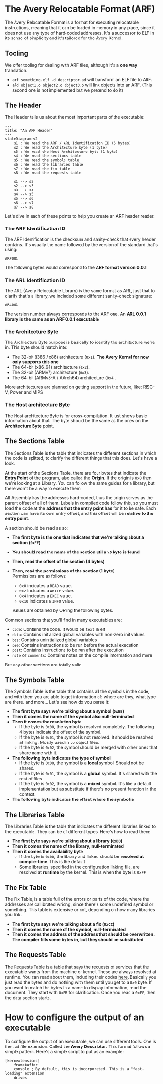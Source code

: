 # The Avery Relocatable Format (ARF) 
The Avery Relocatable Format is a format for executing relocatable instructions, meaning that it can be loaded in memory in any place, since it does not use any type of hard-coded addresses. It's a successor to ELF in its sense of simplicity and it's tailored for the Avery Kernel.

## Tooling
We offer tooling for dealing with ARF files, although it's a **one way** translation.<br>
* `arf something.elf -d descriptor.ad` will transform an ELF file to ARF.
* `ald object1.o object2.o object3.o` will link objects into an ARF. (This second one is not implemented but we pretend to do it)

## The Header
The Header tells us about the most important parts of the executable:
```mermaid
---
title: "An ARF Header"
---
stateDiagram-v2
    s1 : We read the ARF / ARL Identification ID (6 bytes)
    s2 : We read the Architecture byte (1 byte)
    s3 : We read the Host Architecture byte (1 byte)
    s4 : We read the sections table
    s5 : We read the symbols table
    s6 : We read the libraries table
    s7 : We read the fix table
    s8 : We read the requests table

    s1 --> s2
    s2 --> s3
    s3 --> s4
    s4 --> s5
    s5 --> s6
    s6 --> s7
    s7 --> s8
```

Let's dive in each of these points to help you create an ARF header reader.

### The ARF Identification ID
The ARF Identification is the checksum and sanity-check that every header contains. It's usually the name followed by the version of the standard that's using:
```
ARF001
```
The following bytes would correspond to the **ARF format version 0.0.1**

### The ARL Identification ID
The ARL (Avery Relocatable Library) is the same format as ARL, just that to clarify that's a library, we included some different sanity-check signature:
```
ARL001
```
The version number always corresponds to the ARF one. An **ARL 0.0.1 library is the same as an ARF 0.0.1 executable**

### The Architecture Byte
The Archiecture Byte purpose is basically to identify the architecture we're in. This byte should match into:
* The 32-bit (i386 / x86) architecture (`0x1`). **The Avery Kernel for now only supports this one**
* The 64-bit (x86_64) architecture (`0x2`).
* The 32-bit (ARMv7) architecture (`0x3`).
* The 64-bit (ARMv8-A / AArch64) architecture (`0x4`).

More architectures are planned on getting support in the future, like: RISC-V, Power and MIPS

### The Host architecture Byte
The Host architecture Byte is for cross-compilation. It just shows basic information about that. The byte should be the same as the ones on the **Architecture Byte** point. 

## The Sections Table
The Sections Table is the table that indicates the different sections in which the code is splitted, to clarify the different things that this does. Let's have a look.

At the start of the Sections Table, there are four bytes that indicate the **Entry Point** of the program, also called the **Origin**. If the origin is `0x0` then we're looking at a Library. You can follow the same guides for a library, but there won't be a way to execute them.

All Assembly has the addresses hard-coded, thus the origin serves as the parent offset of all of them. Labels in compiled code follow this, so you must load the code at the **address that the entry point has** for it to be safe. Each section can have its own entry offset, and this offset will be **relative to the entry point**.

A section should be read as so:
* **The first byte is the one that indicates that we're talking about a section (`0xFF`)**
* **You should read the name of the section util a `\0` byte is found**
* **Then, read the offset of the section (4 bytes)**
* **Then, read the permissions of the section (1 byte)**<br>
    Permissions are as follows:
    * `0x0` indicates a `READ` value.
    * `0x2` indicates a `WRITE` value.
    * `0x4` indicates a `EXEC` value.
    * `0x10` indicates a `INFO` value.
   
   Values are obtained by OR'ing the following bytes.

Common sections that you'll find in many executables are:
* `code`: Contains the code. It would be `text` in elf
* `data`: Contains initialized global variables with non-zero init values
* `bss`: Contains uninitialized global variables
* `pre`: Contains instructions to be run before the actual execution
* `post`: Contains instructions to be run after the execution
* `note` or `comments`: Contains notes on the compile information and more

But any other sections are totally valid.

## The Symbols Table
The Symbols Table is the table that contains all the symbols in the code, and with them you are able to get information of: where are they, what type are there, and more... Let's see how do you parse it:
* **The first byte says we're talking about a symbol (`0xEE`)**
* **Then it comes the name of the symbol also null-terminated**
* **Then it comes the resolution byte**
  * If the byte is `0x00`, the symbol is resolved completely. The following 4 bytes indicate the offset of the symbol.
  * If the byte is `0x01`, the symbol is not resolved. It should be resolved at linking. Mostly used in `.o` object files.
  * If the byte is `0x02`, the symbol should be merged with other ones that share name with it.
* **The following byte indicates the type of symbol**
  * If the byte is `0x00`, the symbol is a **local** symbol. Should not be shared.
  * If the byte is `0x01`, the symbol is a **global** symbol. It's shared with the rest of files.
  * If the byte is `0x02`, the symbol is a **mixed** symbol. It's like a default implementation but as substitute if there's no present function in the context.
* **The following byte indicates the offset where the symbol is**
## The Libraries Table
The Libraries Table is the table that indicates the different libraries linked to the executable. They can be of different types. Here's how to read them:
* **The first byte says we're talking about a library (`0xDD`)**
* **Then it comes the name of the library, null-terminated**
* **Then it comes the availability byte**
  * If the byte is `0x00`, the library and linked should be **resolved at compile-time**. This is the default
  * Some libraries, specified in the configuration linking file, are resolved at **runtime** by the kernel. This is when the byte is `0xFF`

## The Fix Table
The Fix Table, is a table full of the errors or parts of the code, where the addresses are callibrated wriong, since there's some undefined symbol or something. This table is extensive or not, depending on how many libraries you link.
* **The first byte says we're talking about a fix (`0xCC`)**
* **Then it comes the name of the symbol, null-terminated**
* **Then it comes the address of the address that should be overwritten. The compiler fills some bytes in, but they should be substituted**

## The Requests Table
The Requests Table is a table that says the requests of services that the executable wants from the machine or kernel. These are always resolved at runtime. You can read about them, including their codes [here](kernext.md).
Basically you just read the bytes and do nothing with them until you get to a `0x0` byte. If you want to match the bytes to a name to display information, read the document. They start with `0xBB` for clarification. Once you read a `0xFF`, then the data section starts.

# How to configure the output of an executable
To configure the output of an executable, we can use different tools. One is the `.ad` file extension. Called the **Avery Descriptor**. This format follows a simple pattern. Here's a simple script to put as an example:

```ad
[kernextensions]
    framebuffer
    console ; By default, this is incorporated. This is a "fast-loading" extension
    drives
```